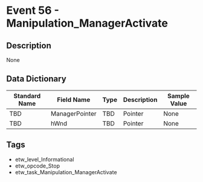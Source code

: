 # Event 56 - Manipulation_ManagerActivate

## Description
None

## Data Dictionary
|Standard Name|Field Name|Type|Description|Sample Value|
|---|---|---|---|---|
|TBD|ManagerPointer|TBD|Pointer|None|None|
|TBD|hWnd|TBD|Pointer|None|None|

## Tags
* etw_level_Informational
* etw_opcode_Stop
* etw_task_Manipulation_ManagerActivate